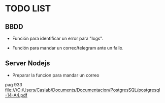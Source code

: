 # TODO LIST

## BBDD

- Función para identificar un error para "logs".

- Función para mandar un correo/telegram ante un fallo.

## Server Nodejs

- Preparar la funcion para mandar un correo

pag 933
<file:///C:/Users/Caslab/Documents/Documentacion/PostgresSQL/postgresql-14-A4.pdf>
